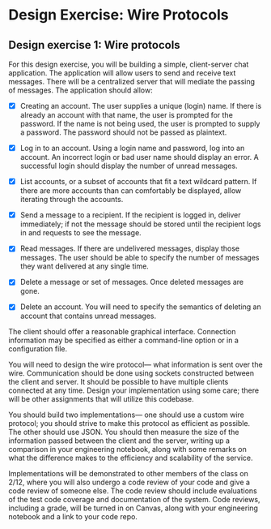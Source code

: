 # Design Exercise: Wire Protocols

## Design exercise 1: Wire protocols

For this design exercise, you will be building a simple, client-server chat application. The application will allow users to send and receive text messages. There will be a centralized server that will mediate the passing of messages. The application should allow:

- [x] Creating an account. The user supplies a unique (login) name. If there is already an account with that name, the user is prompted for the password. If the name is not being used, the user is prompted to supply a password. The password should not be passed as plaintext.

- [x] Log in to an account. Using a login name and password, log into an account. An incorrect login or bad user name should display an error. A successful login should display the number of unread messages.

- [x] List accounts, or a subset of accounts that fit a text wildcard pattern. If there are more accounts than can comfortably be displayed, allow iterating through the accounts.

- [x] Send a message to a recipient. If the recipient is logged in, deliver immediately; if not the message should be stored until the recipient logs in and requests to see the message.

- [x] Read messages. If there are undelivered messages, display those messages. The user should be able to specify the number of messages they want delivered at any single time.

- [x] Delete a message or set of messages. Once deleted messages are gone.

- [x] Delete an account. You will need to specify the semantics of deleting an account that contains unread messages.

The client should offer a reasonable graphical interface. Connection information may be specified as either a command-line option or in a configuration file.

You will need to design the wire protocol— what information is sent over the wire. Communication should be done using sockets constructed between the client and server. It should be possible to have multiple clients connected at any time. Design your implementation using some care; there will be other assignments that will utilize this codebase.

You should build two implementations— one should use a custom wire protocol; you should strive to make this protocol as efficient as possible. The other should use JSON. You should then measure the size of the information passed between the client and the server, writing up a comparison in your engineering notebook, along with some remarks on what the difference makes to the efficiency and scalability of the service.

Implementations will be demonstrated to other members of the class on 2/12, where you will also undergo a code review of your code and give a code review of someone else. The code review should include evaluations of the test code coverage and documentation of the system. Code reviews, including a grade, will be turned in on Canvas, along with your engineering notebook and a link to your code repo.